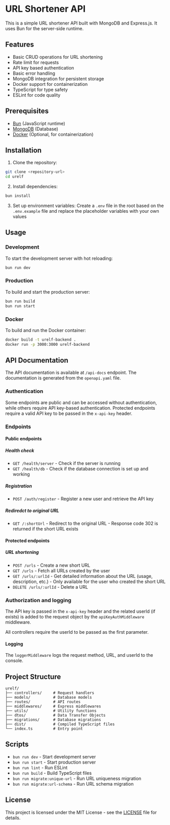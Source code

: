 # URL Shortener API

This is a simple URL shortener API built with MongoDB and Express.js. It uses Bun for the server-side runtime.

## Features

- Basic CRUD operations for URL shortening
- Rate limit for requests
- API key based authentication
- Basic error handling
- MongoDB integration for persistent storage
- Docker support for containerization
- TypeScript for type safety
- ESLint for code quality

## Prerequisites

- [Bun](https://bun.sh/) (JavaScript runtime)
- [MongoDB](https://www.mongodb.com/) (Database)
- [Docker](https://www.docker.com/) (Optional, for containerization)

## Installation

1. Clone the repository:
```bash
git clone <repository-url>
cd urelf
```

2. Install dependencies:
```bash
bun install
```

3. Set up environment variables:
Create a `.env` file in the root based on the `.env.example` file and replace the placeholder variables with your own values

## Usage

### Development

To start the development server with hot reloading:
```bash
bun run dev
```

### Production

To build and start the production server:
```bash
bun run build
bun run start
```

### Docker

To build and run the Docker container:
```bash
docker build -t urelf-backend .
docker run -p 3000:3000 urelf-backend
```

## API Documentation

The API documentation is available at `/api-docs` endpoint.
The documentation is generated from the `openapi.yaml` file.

### Authentication

Some endpoints are public and can be accessed without authentication, while others require API key-based authentication. Protected endpoints require a valid API key to be passed in the `x-api-key` header.

### Endpoints

#### Public endpoints

##### Health check
  - `GET /health/server` - Check if the server is running
  - `GET /health/db` - Check if the database connection is set up and working

##### Registration
  - `POST /auth/register` - Register a new user and retrieve the API key

##### Rediredct to original URL
  - `GET /:shortUrl` - Redirect to the original URL - Response code 302 is returned if the short URL exists

#### Protected endpoints

##### URL shortening

  - `POST /urls` - Create a new short URL
  - `GET /urls` - Fetch all URLs created by the user
  - `GET /urls/:urlId` - Get detailed information about the URL (usage, description, etc.) - Only available for the user who created the short URL
  - `DELETE /urls/:urlId` - Delete a URL

### Authorization and logging

The API key is passed in the `x-api-key` header and the related userId (if exists) is added to the request object by the `apiKeyAuthMiddleware` middleware.

All controllers require the userId to be passed as the first parameter.

#### Logging

The `loggerMiddleware` logs the request method, URL, and userId to the console.


## Project Structure

```
urelf/
├── controllers/     # Request handlers
├── models/          # Database models
├── routes/          # API routes
├── middlewares/     # Express middlewares
├── utils/           # Utility functions
├── dtos/            # Data Transfer Objects
├── migrations/      # Database migrations
├── dist/            # Compiled TypeScript files
└── index.ts         # Entry point
```

## Scripts

- `bun run dev` - Start development server
- `bun run start` - Start production server
- `bun run lint` - Run ESLint
- `bun run build` - Build TypeScript files
- `bun run migrate:unique-url` - Run URL uniqueness migration
- `bun run migrate:url-schema` - Run URL schema migration

## License

This project is licensed under the MIT License - see the [LICENSE](LICENSE) file for details.
